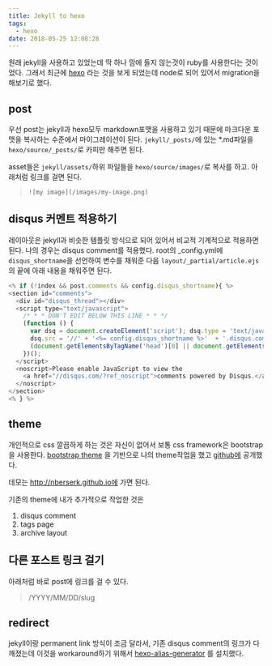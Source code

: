 ```yaml
---
title: Jekyll to hexo
tags:
  - hexo
date: 2018-05-25 12:08:28
---
```



원래 jekyll을 사용하고 있었는데 딱 하나 맘에 들지 않는것이 ruby를 사용한다는 것이었다. 그래서 최근에 [hexo](https://hexo.io/) 라는 것을 보게 되었는데 node로 되어 있어서 migration을 해보기로 했다.

## post

우선 post는 jekyll과 hexo모두 markdown포맷을 사용하고 있기 때문에 마크다운 포맷을 복사하는 수준에서 마이그레이션이 된다. `jekyll/_posts/`에 있는 *.md파일을 `hexo/source/_posts/`로 카피만 해주면 된다.

asset들은  `jekyll/assets/`하위 파일들을 `hexo/source/images/`로 복사를 하고. 아래처럼 링크를 걸면 된다.

> `![my image](/images/my-image.png)`



## disqus 커멘트 적용하기

레이아웃은 jekyll과 비슷한 템플릿 방식으로 되어 있어서 비교적 기계적으로 적용하면 된다. 나의 경우는 disqus comment를 적용했다. root의 _config.yml에 `disqus_shortname`을 선언하여 변수를 채워준 다음 `layout/_partial/article.ejs`의 끝에 아래 내용을 채워주면 된다.

```js
<% if (!index && post.comments && config.disqus_shortname){ %>
<section id="comments">
  <div id="disqus_thread"></div>
  <script type="text/javascript">
    /* * * DON'T EDIT BELOW THIS LINE * * */
    (function () {
      var dsq = document.createElement('script'); dsq.type = 'text/javascript'; dsq.async = true;
      dsq.src = '//' + '<%= config.disqus_shortname %>'  + '.disqus.com/embed.js';
      (document.getElementsByTagName('head')[0] || document.getElementsByTagName('body')[0]).appendChild(dsq);
    })();
  </script>
  <noscript>Please enable JavaScript to view the
    <a href="//disqus.com/?ref_noscript">comments powered by Disqus.</a>
  </noscript>
</section>
<% } %>
```


## theme

개인적으로 css 깔끔하게 하는 것은 자신이 없어서 보통 css framework은 bootstrap을 사용한다. [bootstrap theme](https://github.com/cgmartin/hexo-theme-bootstrap-blog) 을 기반으로 나의 theme작업을 했고 [github에](https://github.com/nberserk/hexo-theme-bootstrap) 공개했다.

데모는 http://nberserk.github.io에 가면 된다.

기존의 theme에 내가 추가적으로 작업한 것은
1. disqus comment
1. tags page
1. archive layout

## 다른 포스트 링크 걸기

아래처럼 바로 post에 링크를 걸 수 있다.

> /YYYY/MM/DD/slug

## redirect 

jekyll이랑 permanent link 방식이 조금 달라서, 기존 disqus comment의 링크가 다 깨졌는데 이것을 workaround하기 위해서 [hexo-alias-generator](https://github.com/hexojs/hexo-generator-alias) 를 설치했다.

